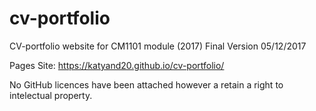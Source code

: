 # cv-portfolio
CV-portfolio website for CM1101 module (2017)
Final Version
05/12/2017
 
 Pages Site: https://katyand20.github.io/cv-portfolio/ 
 
 No GitHub licences have been attached however a retain a right to intelectual property. 
 

